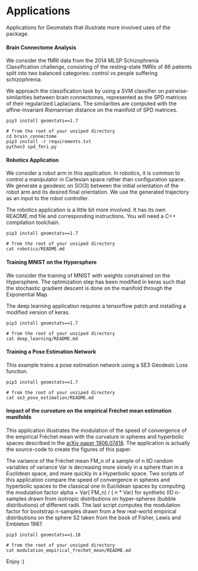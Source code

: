 # Applications

Applications for Geomstats that illustrate more involved uses of the package.

#### Brain Connectome Analysis

We consider the fMRI data from the 2014 MLSP Schizophrenia Classification challenge, consisting
of the resting-state fMRIs of 86 patients split into two balanced categories: control vs people suffering
schizophrenia.

We approach the classification task by using a SVM classifier on pairwise-similarities between brain connectomes,
represented as the SPD matrices of their regularized Laplacians. The similarities are computed with the affine-invariant
Riemannian distance on the manifold of SPD matrices.

```
pip3 install geomstats==1.7

# from the root of your unziped directory
cd brain_connectome
pip3 install -r requirements.txt
python3 spd_fmri.py
```

#### Robotics Application

We consider a robot arm in this application. In robotics, it is common to control a manipulator in Cartesian space rather
than configuration space. We generate a geodesic on SO(3) between the initial orientation of the robot arm and its
desired final orientation. We use the generated trajectory as an input to the robot controller.

The robotics application is a little bit more involved. It has its own README.md file and corresponding instructions. You will
need a C++ compilation toolchain.

```
pip3 install geomstats==1.7

# from the root of your unziped directory
cat robotics/README.md
```

#### Training MNIST on the Hypersphere

We consider the training of MNIST with weights constrained on the Hypersphere. The optimization step has been modified in keras
such that the stochastic gradient descent is done on the manifold through the Exponential Map.

The deep learning application requires a tensorflow patch and installing a modified version of keras.
```
pip3 install geomstats==1.7

# from the root of your unziped directory
cat deep_learning/README.md
```

#### Training a Pose Estimation Network

This example trains a pose estimation network using a SE3 Geodesic Loss function.

```
pip3 install geomstats==1.7

# from the root of your unziped directory
cat se3_pose_estimation/README.md
```


#### Impact of the curvature on the empirical Fréchet mean estimation manifolds

This application illustrates the modulation of the speed of convergence of the
empirical Fréchet mean with the curvature in spheres and hyperbolic spaces described in 
the [arXiv paper 1906.07418](https://arxiv.org/abs/1906.07418). The application is actually 
the source-code to create the figures of this paper.  

The variance of the Fréchet mean FM_n of a sample of n IID random variables of variance Var is 
decreasing more slowly in a sphere than in a Euclidean space, and more quickly in a Hyperbolic space. 
Two scripts of this application compare the speed of convergence in spheres and hyperbolic spaces to 
the classical one in Euclidean spaces by computing the  modulation factor 
alpha = Var( FM_n) / ( n * Var) for synthetic IID n-samples drawn from isotropic distributions 
on hyper-spheres (bubble distributions) of different radii. 
The last script computes the modulation factor for bootstrap n-samples drawn from a few real-world 
empirical distributions on the sphere S2 taken from the book of Fisher, Lewis and Embleton 1987.

```
pip3 install geomstats==1.18

# from the root of your unziped directory
cat modulation_empirical_frechet_mean/README.md
```


Enjoy :)
